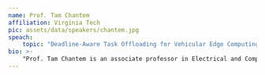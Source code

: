 ```yaml
---
name: Prof. Tam Chantem
affiliation: Virginia Tech
pic: assets/data/speakers/chantem.jpg
speach:
    topic: "Deadline-Aware Task Offloading for Vehicular Edge Computing Networks"
bio: >-
    "Prof. Tam Chantem is an associate professor in Electrical and Computer Engineering at Virginia Tech. Her primary areas of research are embedded systems and cyber-physical system security, with focuses on hardware/software co-design of real-time embedded systems, energy-aware and thermal-aware system-level design, and cyber-physical systems (especially intelligent transportation systems). Dr. Chantem received her Ph.D. and Master's degrees from the University of Notre Dame in 2011 and 2008, respectively, and her Bachelor's degrees from Iowa State University in 2005. Before joining Virginia Tech, Dr. Chantem was an assistant professor in ECE at Utah State University. She has served as the TPC chair (ICESS, RTSOPS, and LPDC) and technical program committee for several top conferences such as DATE, DAC, RTAS, ECRTS, and RTSS."
---
```

